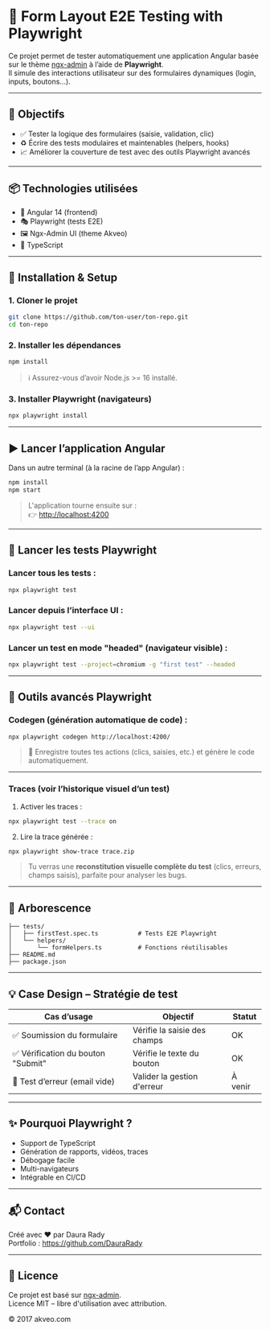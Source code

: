 # 🧪 Form Layout E2E Testing with Playwright

Ce projet permet de tester automatiquement une application Angular basée sur le thème [ngx-admin](https://github.com/akveo/ngx-admin) à l’aide de **Playwright**.  
Il simule des interactions utilisateur sur des formulaires dynamiques (login, inputs, boutons...).

---

## 🚀 Objectifs

- ✅ Tester la logique des formulaires (saisie, validation, clic)
- ♻️ Écrire des tests modulaires et maintenables (helpers, hooks)
- 📈 Améliorer la couverture de test avec des outils Playwright avancés

---

## 📦 Technologies utilisées

- 🔧 Angular 14 (frontend)
- 🎭 Playwright (tests E2E)
- 🖼️ Ngx-Admin UI (theme Akveo)
- 🧪 TypeScript

---

## 🔧 Installation & Setup

### 1. Cloner le projet

```bash
git clone https://github.com/ton-user/ton-repo.git
cd ton-repo
```

### 2. Installer les dépendances

```bash
npm install
```

> ℹ️ Assurez-vous d’avoir Node.js >= 16 installé.

### 3. Installer Playwright (navigateurs)

```bash
npx playwright install
```

---

## ▶️ Lancer l’application Angular

Dans un autre terminal (à la racine de l’app Angular) :

```bash
npm install
npm start
```

> L'application tourne ensuite sur :  
> 👉 [http://localhost:4200](http://localhost:4200)

---

## 🧪 Lancer les tests Playwright

### Lancer tous les tests :
```bash
npx playwright test
```

### Lancer depuis l’interface UI :
```bash
npx playwright test --ui
```

### Lancer un test en mode "headed" (navigateur visible) :
```bash
npx playwright test --project=chromium -g "first test" --headed
```

---

## 🔬 Outils avancés Playwright

### Codegen (génération automatique de code) :
```bash
npx playwright codegen http://localhost:4200/
```

> 🧠 Enregistre toutes tes actions (clics, saisies, etc.) et génère le code automatiquement.

---

### Traces (voir l’historique visuel d’un test)

1. Activer les traces :
```bash
npx playwright test --trace on
```

2. Lire la trace générée :
```bash
npx playwright show-trace trace.zip
```

> Tu verras une **reconstitution visuelle complète du test** (clics, erreurs, champs saisis), parfaite pour analyser les bugs.

---

## 📂 Arborescence

```
├── tests/
│   ├── firstTest.spec.ts           # Tests E2E Playwright
│   └── helpers/
│       └── formHelpers.ts          # Fonctions réutilisables
├── README.md
├── package.json
```

---

## 💡 Case Design – Stratégie de test

| Cas d’usage                         | Objectif                                 | Statut |
|-------------------------------------|------------------------------------------|--------|
| ✅ Soumission du formulaire         | Vérifie la saisie des champs             | OK     |
| ✅ Vérification du bouton "Submit"  | Vérifie le texte du bouton               | OK     |
| 🔲 Test d’erreur (email vide)       | Valider la gestion d'erreur              | À venir |

---

## ✨ Pourquoi Playwright ?

- Support de TypeScript
- Génération de rapports, vidéos, traces
- Débogage facile
- Multi-navigateurs
- Intégrable en CI/CD

---

## 📬 Contact

Créé avec ❤️ par Daura Rady  
Portfolio : https://github.com/DauraRady


---

## 📄 Licence

Ce projet est basé sur [ngx-admin](https://github.com/akveo/ngx-admin).  
Licence MIT – libre d'utilisation avec attribution.

© 2017 akveo.com
